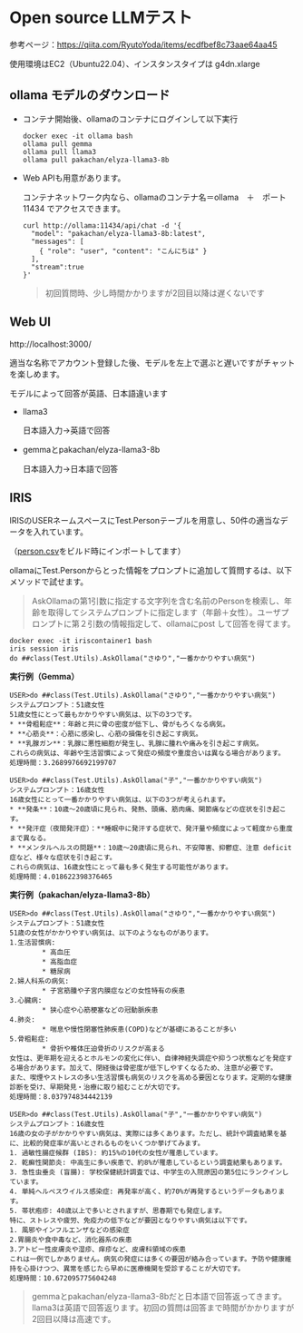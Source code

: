 # Open source LLMテスト

参考ページ：https://qiita.com/RyutoYoda/items/ecdfbef8c73aae64aa45

使用環境はEC2（Ubuntu22.04）、インスタンスタイプは g4dn.xlarge

## ollama モデルのダウンロード

- コンテナ開始後、ollamaのコンテナにログインして以下実行
  ```
  docker exec -it ollama bash
  ollama pull gemma
  ollama pull llama3
  ollama pull pakachan/elyza-llama3-8b
  ```

- Web APIも用意があります。

  コンテナネットワーク内なら、ollamaのコンテナ名＝ollama　＋　ポート11434 でアクセスできます。
  ```
  curl http://ollama:11434/api/chat -d '{
    "model": "pakachan/elyza-llama3-8b:latest",
    "messages": [
      { "role": "user", "content": "こんにちは" }
    ],
    "stream":true
  }'
  ```
  > 初回質問時、少し時間かかりますが2回目以降は遅くないです
  
## Web UI

http://localhost:3000/

適当な名称でアカウント登録した後、モデルを左上で選ぶと遅いですがチャットを楽しめます。

モデルによって回答が英語、日本語違います

- llama3

  日本語入力→英語で回答

- gemmaとpakachan/elyza-llama3-8b

  日本語入力→日本語で回答


## IRIS

IRISのUSERネームスペースにTest.Personテーブルを用意し、50件の適当なデータを入れています。

（[person.csv](/iris/data/persons.csv)をビルド時にインポートしてます）

ollamaにTest.Personからとった情報をプロンプトに追加して質問するは、以下メソッドで試せます。

> AskOllamaの第1引数に指定する文字列を含む名前のPersonを検索し、年齢を取得してシステムプロンプトに指定します（年齢＋女性）。ユーザプロンプトに第２引数の情報指定して、ollamaにpost して回答を得てます。

```
docker exec -it iriscontainer1 bash
iris session iris
do ##class(Test.Utils).AskOllama("さゆり","一番かかりやすい病気")
```


**実行例（Gemma）**
```
USER>do ##class(Test.Utils).AskOllama("さゆり","一番かかりやすい病気")
システムプロンプト：51歳女性
51歳女性にとって最もかかりやすい病気は、以下の3つです。
* **骨粗鬆症**：年齢と共に骨の密度が低下し、骨がもろくなる病気。
* **心筋炎**：心筋に感染し、心筋の損傷を引き起こす病気。
* **乳腺ガン**：乳腺に悪性細胞が発生し、乳腺に腫れや痛みを引き起こす病気。
これらの病気は、年齢や生活習慣によって発症の頻度や重度合いは異なる場合があります。
処理時間：3.2689976692199707

USER>do ##class(Test.Utils).AskOllama("子","一番かかりやすい病気")
システムプロンプト：16歳女性
16歳女性にとって一番かかりやすい病気は、以下の3つが考えられます。
* **発条**：10歳～20歳頃に見られ、発熱、頭痛、筋肉痛、関節痛などの症状を引き起こす。
* **発汗症（夜間発汗症）：**睡眠中に発汗する症状で、発汗量や頻度によって軽度から重度まで異なる。
* **メンタルヘルスの問題**：10歳～20歳頃に見られ、不安障害、抑鬱症、注意 deficit症など、様々な症状を引き起こす。
これらの病気は、16歳女性にとって最も多く発生する可能性があります。
処理時間：4.018622398376465
```

**実行例（pakachan/elyza-llama3-8b）**
```
USER>do ##class(Test.Utils).AskOllama("さゆり","一番かかりやすい病気")
システムプロンプト：51歳女性
51歳の女性がかかりやすい病気は、以下のようなものがあります。
1.生活習慣病:
        * 高血圧
        * 高脂血症
        * 糖尿病
2.婦人科系の病気:
        * 子宮筋腫や子宮内膜症などの女性特有の疾患
3.心臓病:
        * 狭心症や心筋梗塞などの冠動脈疾患
4.肺炎:
        * 喘息や慢性閉塞性肺疾患(COPD)などが基礎にあることが多い
5.骨粗鬆症:
        * 骨折や椎体圧迫骨折のリスクが高まる
女性は、更年期を迎えるとホルモンの変化に伴い、自律神経失調症や抑うつ状態などを発症する場合があります。加えて、閉経後は骨密度が低下しやすくなるため、注意が必要です。
また、喫煙やストレスの多い生活習慣も病気のリスクを高める要因となります。定期的な健康診断を受け、早期発見・治療に取り組むことが大切です。
処理時間：8.037974834442139

USER>do ##class(Test.Utils).AskOllama("子","一番かかりやすい病気")
システムプロンプト：16歳女性
16歳の女の子がかかりやすい病気は、実際には多くあります。ただし、統計や調査結果を基に、比較的発症率が高いとされるものをいくつか挙げてみます。
1. 過敏性腸症候群 (IBS): 約15%の10代の女性が罹患しています。
2. 乾癬性関節炎: 中高生に多い疾患で、約8%が罹患しているという調査結果もあります。
3. 急性虫垂炎 (盲腸): 学校保健統計調査では、中学生の入院原因の第5位にランクインしています。
4. 単純ヘルペスウイルス感染症: 再発率が高く、約70%が再発するというデータもあります。
5. 帯状疱疹: 40歳以上で多いとされますが、思春期でも発症します。
特に、ストレスや疲労、免疫力の低下などが要因となりやすい病気は以下です。
1. 風邪やインフルエンザなどの感染症
2.胃腸炎や食中毒など、消化器系の疾患
3.アトピー性皮膚炎や湿疹、痒疹など、皮膚科領域の疾患
これは一例でしかありません。病気の発症には多くの要因が絡み合っています。予防や健康維持を心掛けつつ、異常を感じたら早めに医療機関を受診することが大切です。
処理時間：10.672095775604248
```

> gemmaとpakachan/elyza-llama3-8bだと日本語で回答返ってきます。llama3は英語で回答返ります。初回の質問は回答まで時間がかかりますが2回目以降は高速です。
